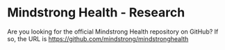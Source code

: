 # Mindstrong Health - Research

Are you looking for the official Mindstrong Health repository on GitHub? If so, the URL is https://github.com/mindstrong/mindstronghealth
